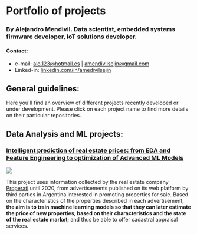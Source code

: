 # Portfolio of projects 
### By Alejandro Mendivil. Data scientist, embedded systems firmware developer, IoT solutions developer.

#### Contact:
* e-mail: alo.123@hotmail.es | amendivilsejin@gmail.com
* Linked-in: [linkedin.com/in/amedivilsejin](linkedin.com/in/amedivilsejin)

## General guidelines:
Here you'll find an overview of different projects recently developed or under development. Please click on each project name to find more details on their particular repositories.

## Data Analysis and ML projects:
### [Intelligent prediction of real estate prices: from EDA and Feature Engineering to optimization of Advanced ML Models](https://github.com/amendivilsejin/ds-realstate-price-predict)

![](https://github.com/amendivilsejin/ds-realstate-price-predict/blob/main/resources/img/poperties_cover_heatmap.png)

   This project uses information collected by the real estate company [Properati](properati.com.ar/data/) until 2020, from advertisements published on its web platform by third parties in Argentina interested in promoting properties for sale. Based on the characteristics of the properties described in each advertisement, **the aim is to train machine learning models so that they can later estimate the price of new properties, based on their characteristics and the state of the real estate market**; and thus be able to offer cadastral appraisal services.
